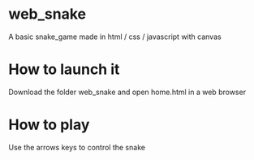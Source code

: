 # web_snake
 A basic snake_game made in html / css / javascript with canvas
# How to launch it
 Download the folder web_snake and open home.html in a web browser
# How to play
 Use the arrows keys to control the snake
